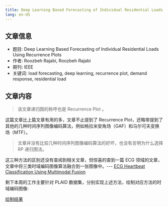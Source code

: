 ```yaml
---
title: Deep Learning Based Forecasting of Individual Residential Loads Using Recurrence Plots
lang: en-US
---
```


## 文章信息

- 题目: Deep Learning Based Forecasting of Individual Residential Loads Using Recurrence Plots
- 作者: Roozbeh Rajabi, Roozbeh Rajabi
- 期刊: IEEE
- 关键词: load forecasting, deep learning, recurrence plot, demand response, residential load

## 文章内容

> 该文章递归图的称呼也是 Recurrence Plot 。

这篇文章比上篇文章有用的多，文章不止提到了 Recurrence Plot，还略带提到了其他的几种时间序列图像编码算法，例如格拉米安角场（GAF）和马尔可夫变换场（MTF）。

> 文章并没有比较几种时间序列图像编码算法的好坏，也没有言明为什么选择 RP 递归图法。

这三种方法的区别还没有查阅到相关文章，但惊喜的查到一篇 ECG 领域的文章，文章中将三类时域编码图像算法融合到一张图像中。--- [ECG Heartbeat Classification Using Multimodal Fusion](https://ieeexplore.ieee.org/document/9486862)

剩下本周的工作主要针对 PLAID 数据集，分别实现上述方法，绘制对应方法的时域编码图像:

[绘制结果](./20220429-2.md)
